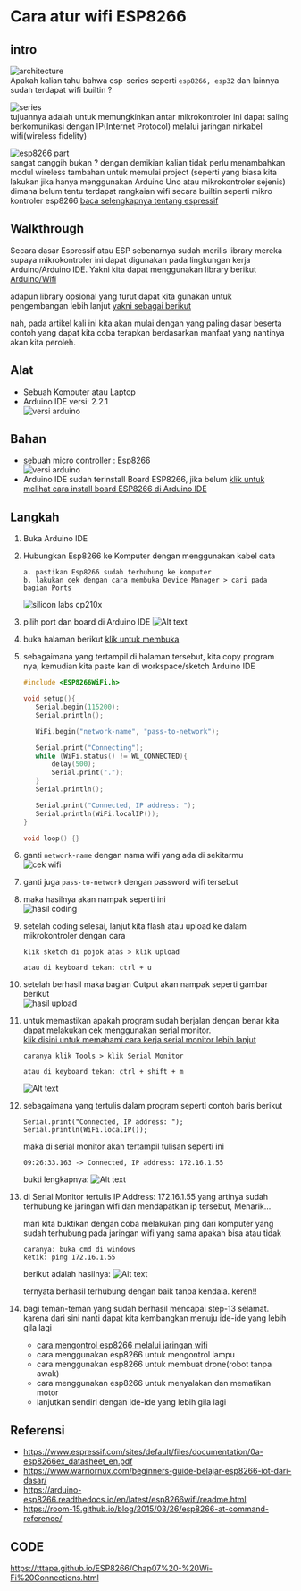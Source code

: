 # Cara atur wifi ESP8266

## intro
![architecture](ss/esp8266_architecture.png)\
Apakah kalian tahu bahwa esp-series seperti `esp8266, esp32` dan lainnya sudah terdapat wifi builtin ?

![series](ss/fully-fledged%20matter%20solution.jpg)\
tujuannya adalah untuk memungkinkan antar mikrokontroler ini dapat saling berkomunikasi dengan IP(Internet Protocol) melalui jaringan nirkabel wifi(wireless fidelity)

![esp8266 part](ss/esp8266_board.png)\
sangat canggih bukan ? dengan demikian kalian tidak perlu menambahkan modul wireless tambahan untuk memulai project (seperti yang biasa kita lakukan jika hanya menggunakan Arduino Uno atau mikrokontroler sejenis) dimana belum tentu terdapat rangkaian wifi secara builtin seperti mikro kontroler esp8266 [baca selengkapnya tentang espressif](/pustaka/mikrokontroler%20espressif%20kompetitor%20baru%20arduino%20dalam%20industri%20IoT%20dan%20Robotik/README.md)


## Walkthrough
Secara dasar Espressif atau ESP sebenarnya sudah merilis library mereka supaya mikrokontroler ini dapat digunakan pada lingkungan kerja Arduino/Arduino IDE. Yakni kita dapat menggunakan library berikut [Arduino/Wifi](https://www.arduino.cc/reference/en/libraries/wifi/)

adapun library opsional yang turut dapat kita gunakan untuk pengembangan lebih lanjut [yakni sebagai berikut](https://github.com/tzapu/WiFiManager)

nah, pada artikel kali ini kita akan mulai dengan yang paling dasar beserta contoh yang dapat kita coba terapkan berdasarkan manfaat yang nantinya akan kita peroleh.

## Alat
* Sebuah Komputer atau Laptop
* Arduino IDE versi: 2.2.1\
![versi arduino](ss/arduino%20version.png)



## Bahan
* sebuah micro controller : Esp8266\
![versi arduino](ss/varian%20esp8266.png)
* Arduino IDE sudah terinstall Board ESP8266, jika belum [klik untuk melihat cara install board ESP8266 di Arduino IDE](/a.dasar/11-11-2023/cara%20install%20board%20Esp8266%20di%20Arduino%20IDE/README.md)

## Langkah
1. Buka Arduino IDE
2. Hubungkan Esp8266 ke Komputer dengan menggunakan kabel data
    ```
    a. pastikan Esp8266 sudah terhubung ke komputer
    b. lakukan cek dengan cara membuka Device Manager > cari pada bagian Ports
    ```
    ![silicon labs cp210x](ss/silicon%20labs%20cp210.png)

3. pilih port dan board di Arduino IDE
    ![Alt text](ss/port%20board%20select.png)
4. buka halaman berikut [klik untuk membuka](https://arduino-esp8266.readthedocs.io/en/3.1.2/esp8266wifi/readme.html)
5. sebagaimana yang tertampil di halaman tersebut, kita copy program nya, kemudian kita paste kan di workspace/sketch Arduino IDE
    ```cpp
    #include <ESP8266WiFi.h>

    void setup(){
       Serial.begin(115200);
       Serial.println();

       WiFi.begin("network-name", "pass-to-network");

       Serial.print("Connecting");
       while (WiFi.status() != WL_CONNECTED){
           delay(500);
           Serial.print(".");
       }
       Serial.println();

       Serial.print("Connected, IP address: ");
       Serial.println(WiFi.localIP());
    }

    void loop() {}
    ```
6. ganti `network-name` dengan nama wifi yang ada di sekitarmu\
   ![cek wifi](ss/cek%20wifi.png)
7. ganti juga `pass-to-network` dengan password wifi tersebut
8. maka hasilnya akan nampak seperti ini\
   ![hasil coding](ss/hasil%20coding.png)

9. setelah coding selesai, lanjut kita flash atau upload ke dalam mikrokontroler dengan cara
   ```
   klik sketch di pojok atas > klik upload

   atau di keyboard tekan: ctrl + u
   ```
10. setelah berhasil maka bagian Output akan nampak seperti gambar berikut\
    ![hasil upload](ss/hasil%20upload.png)
11. untuk memastikan apakah program sudah berjalan dengan benar kita dapat melakukan cek menggunakan serial monitor.\
    [klik disini untuk memahami cara kerja serial monitor lebih lanjut](/pustaka/memahami%20cara%20kerja%20serial%20monitor/README.md)
    ```
    caranya klik Tools > klik Serial Monitor

    atau di keyboard tekan: ctrl + shift + m
    ```
    ![Alt text](ss/serial%20monitor.png)
12. sebagaimana yang tertulis dalam program seperti contoh baris berikut
    ```
    Serial.print("Connected, IP address: ");
    Serial.println(WiFi.localIP());
    ```
    maka di serial monitor akan tertampil tulisan seperti ini
    ```
    09:26:33.163 -> Connected, IP address: 172.16.1.55
    ```
    bukti lengkapnya: 
    ![Alt text](ss/inspeksi%20coding.png)

13. di Serial Monitor tertulis IP Address: 172.16.1.55 yang artinya sudah terhubung ke jaringan wifi dan mendapatkan ip tersebut, Menarik...

    mari kita buktikan dengan coba melakukan ping dari komputer yang sudah terhubung pada jaringan wifi yang sama apakah bisa atau tidak
    ```
    caranya: buka cmd di windows
    ketik: ping 172.16.1.55
    ```
    berikut adalah hasilnya:
    ![Alt text](ss/cek%20ping.png)

    ternyata berhasil terhubung dengan baik tanpa kendala. keren!!
14. bagi teman-teman yang sudah berhasil mencapai step-13 selamat. karena dari sini nanti dapat kita kembangkan menuju ide-ide yang lebih gila lagi
    * [cara mengontrol esp8266 melalui jaringan wifi](/b.%20medium/17-11-2023/cara%20mengontrol%20esp8266%20melalui%20jaringan%20wifi/README.md)
    * cara menggunakan esp8266 untuk mengontrol lampu
    * cara menggunakan esp8266 untuk membuat drone(robot tanpa awak)
    * cara menggunakan esp8266 untuk menyalakan dan mematikan motor
    * lanjutkan sendiri dengan ide-ide yang lebih gila lagi

## Referensi
* https://www.espressif.com/sites/default/files/documentation/0a-esp8266ex_datasheet_en.pdf
* https://www.warriornux.com/beginners-guide-belajar-esp8266-iot-dari-dasar/
* https://arduino-esp8266.readthedocs.io/en/latest/esp8266wifi/readme.html
* https://room-15.github.io/blog/2015/03/26/esp8266-at-command-reference/
  
## CODE
https://tttapa.github.io/ESP8266/Chap07%20-%20Wi-Fi%20Connections.html
